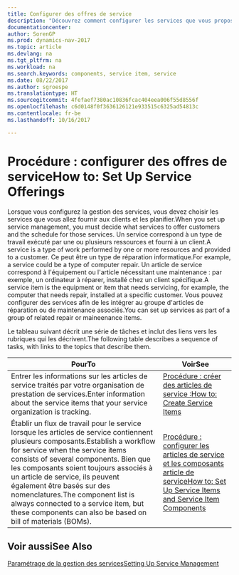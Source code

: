 ```yaml
---
title: Configurer des offres de service
description: "Découvrez comment configurer les services que vous proposez à vos clients."
documentationcenter: 
author: SorenGP
ms.prod: dynamics-nav-2017
ms.topic: article
ms.devlang: na
ms.tgt_pltfrm: na
ms.workload: na
ms.search.keywords: components, service item, service
ms.date: 08/22/2017
ms.author: sgroespe
ms.translationtype: HT
ms.sourcegitcommit: 4fefaef7380ac10836fcac404eea006f55d8556f
ms.openlocfilehash: c6d0148f0f3636126121e933515c6325ad54813c
ms.contentlocale: fr-be
ms.lasthandoff: 10/16/2017

---
```


# <a name="how-to-set-up-service-offerings"></a><span data-ttu-id="b8dd9-103">Procédure : configurer des offres de service</span><span class="sxs-lookup"><span data-stu-id="b8dd9-103">How to: Set Up Service Offerings</span></span>
<span data-ttu-id="b8dd9-104">Lorsque vous configurez la gestion des services, vous devez choisir les services que vous allez fournir aux clients et les planifier.</span><span class="sxs-lookup"><span data-stu-id="b8dd9-104">When you set up service management, you must decide what services to offer customers and the schedule for those services.</span></span> <span data-ttu-id="b8dd9-105">Un service correspond à un type de travail exécuté par une ou plusieurs ressources et fourni à un client.</span><span class="sxs-lookup"><span data-stu-id="b8dd9-105">A service is a type of work performed by one or more resources and provided to a customer.</span></span> <span data-ttu-id="b8dd9-106">Ce peut être un type de réparation informatique.</span><span class="sxs-lookup"><span data-stu-id="b8dd9-106">For example, a service could be a type of computer repair.</span></span> <span data-ttu-id="b8dd9-107">Un article de service correspond à l'équipement ou l'article nécessitant une maintenance : par exemple, un ordinateur à réparer, installé chez un client spécifique.</span><span class="sxs-lookup"><span data-stu-id="b8dd9-107">A service item is the equipment or item that needs servicing, for example, the computer that needs repair, installed at a specific customer.</span></span> <span data-ttu-id="b8dd9-108">Vous pouvez configurer des services afin de les intégrer au groupe d'articles de réparation ou de maintenance associés.</span><span class="sxs-lookup"><span data-stu-id="b8dd9-108">You can set up services as part of a group of related repair or maineenance items.</span></span>  
  
<span data-ttu-id="b8dd9-109">Le tableau suivant décrit une série de tâches et inclut des liens vers les rubriques qui les décrivent.</span><span class="sxs-lookup"><span data-stu-id="b8dd9-109">The following table describes a sequence of tasks, with links to the topics that describe them.</span></span>  
  
|<span data-ttu-id="b8dd9-110">**Pour**</span><span class="sxs-lookup"><span data-stu-id="b8dd9-110">**To**</span></span>|<span data-ttu-id="b8dd9-111">**Voir**</span><span class="sxs-lookup"><span data-stu-id="b8dd9-111">**See**</span></span>|  
|------------|-------------|  
|<span data-ttu-id="b8dd9-112">Entrer les informations sur les articles de service traités par votre organisation de prestation de services.</span><span class="sxs-lookup"><span data-stu-id="b8dd9-112">Enter information about the service items that your service organization is tracking.</span></span>|[<span data-ttu-id="b8dd9-113">Procédure : créer des articles de service :</span><span class="sxs-lookup"><span data-stu-id="b8dd9-113">How to: Create Service Items</span></span>](service-how-to-create-service-items.md)|  
|<span data-ttu-id="b8dd9-114">Établir un flux de travail pour le service lorsque les articles de service contiennent plusieurs composants.</span><span class="sxs-lookup"><span data-stu-id="b8dd9-114">Establish a workflow for service when the service items consists of several components.</span></span> <span data-ttu-id="b8dd9-115">Bien que les composants soient toujours associés à un article de service, ils peuvent également être basés sur des nomenclatures.</span><span class="sxs-lookup"><span data-stu-id="b8dd9-115">The component list is always connected to a service item, but these components can also be based on bill of materials (BOMs).</span></span>|[<span data-ttu-id="b8dd9-116">Procédure : configurer les articles de service et les composants article de service</span><span class="sxs-lookup"><span data-stu-id="b8dd9-116">How to: Set Up Service Items and Service Item Components</span></span>](service-how-setup-service-items.md)|  
  
## <a name="see-also"></a><span data-ttu-id="b8dd9-117">Voir aussi</span><span class="sxs-lookup"><span data-stu-id="b8dd9-117">See Also</span></span>  
[<span data-ttu-id="b8dd9-118">Paramétrage de la gestion des services</span><span class="sxs-lookup"><span data-stu-id="b8dd9-118">Setting Up Service Management</span></span>](service-setup-service.md)   
